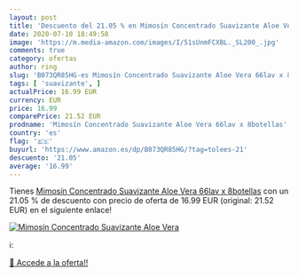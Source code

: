 ```yaml
---
layout: post
title: 'Descuento del 21.05 % en Mimosín Concentrado Suavizante Aloe Vera'
date: 2020-07-10 18:49:58
image: 'https://m.media-amazon.com/images/I/51sUnmFCXBL._SL200_.jpg'
comments: true
category: ofertas
author: ring
slug: 'B073QR85HG-es Mimosín Concentrado Suavizante Aloe Vera 66lav x 8botellas'
tags: [ 'suavizante', ]
actualPrice: 16.99 EUR
currency: EUR
price: 16.99
comparePrice: 21.52 EUR
prodname: 'Mimosín Concentrado Suavizante Aloe Vera 66lav x 8botellas'
country: 'es'
flag: '🇪🇸'
buyurl: 'https://www.amazon.es/dp/B073QR85HG/?tag=tolees-21'
descuento: '21.05'
average: '16.99'
---
```


Tienes [Mimosín Concentrado Suavizante Aloe Vera 66lav x 8botellas](https://www.amazon.es/dp/B073QR85HG/?tag=tolees-21) con un 21.05 % de descuento con precio de oferta de 16.99 EUR (original: 21.52 EUR) en el siguiente enlace!

[![Mimosín Concentrado Suavizante Aloe Vera](https://m.media-amazon.com/images/I/51sUnmFCXBL._SL200_.jpg)](https://www.amazon.es/dp/B073QR85HG/?tag=tolees-21)

ℹ️:


[🛒 Accede a la oferta!!](https://www.amazon.es/dp/B073QR85HG/?tag=tolees-21)
